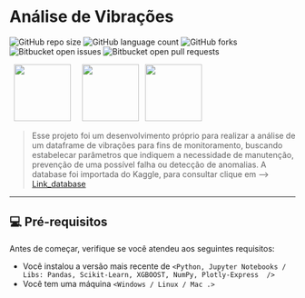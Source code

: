 # Análise de Vibrações

![GitHub repo size](https://img.shields.io/github/repo-size/Leonardo-Monaro/Analise_de_Vibracoes?style=for-the-badge)
![GitHub language count](https://img.shields.io/github/languages/count/Leonardo-Monaro/Analise_de_Vibracoes?style=for-the-badge)
![GitHub forks](https://img.shields.io/github/forks/Leonardo-Monaro/Analise_de_Vibracoes?style=for-the-badge)
![Bitbucket open issues](https://img.shields.io/bitbucket/issues/Leonardo-Monaro/Analise_de_Vibracoes?style=for-the-badge)
![Bitbucket open pull requests](https://img.shields.io/bitbucket/pr-raw/Leonardo-Monaro/Analise_de_Vibracoes?style=for-the-badge)

<div display="inline">
&nbsp;&nbsp;<img width=100 src="https://cdn.jsdelivr.net/gh/devicons/devicon@latest/icons/python/python-original-wordmark.svg" />&nbsp;&nbsp;
&nbsp;&nbsp;<img width=100 src="https://cdn.jsdelivr.net/gh/devicons/devicon@latest/icons/scikitlearn/scikitlearn-original.svg" />&nbsp;&nbsp;
  <img width=100 src="https://cdn.jsdelivr.net/gh/devicons/devicon@latest/icons/pandas/pandas-original-wordmark.svg" />
<div>

> Esse projeto foi um desenvolvimento próprio para realizar a análise de um dataframe de vibrações para fins de monitoramento, buscando estabelecar parâmetros que indiquem
> a necessidade de manutenção, prevenção de uma possível falha ou detecção de anomalias. A database foi importada do Kaggle,
> para consultar clique em --> [Link_database](https://www.kaggle.com/datasets/sumairaziz/vibration-faults-dataset-for-rotating-machines)

----------------------------------------------------------------------------------------------------------------------------------------------------------------------------
## 💻 Pré-requisitos

Antes de começar, verifique se você atendeu aos seguintes requisitos:

- Você instalou a versão mais recente de `<Python, Jupyter Notebooks / Libs: Pandas, Scikit-Learn, XGBOOST, NumPy, Plotly-Express  />` 
- Você tem uma máquina `<Windows / Linux / Mac .>`
